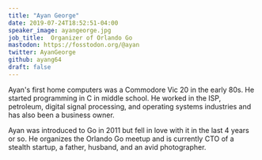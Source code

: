 ```yaml
---
title: "Ayan George"
date: 2019-07-24T18:52:51-04:00
speaker_image: ayangeorge.jpg
job_title:  Organizer of Orlando Go
mastodon: https://fosstodon.org/@ayan
twitter: AyanGeorge
github: ayang64
draft: false
---
```


Ayan's first home computers was a Commodore Vic 20 in the early 80s.  He started programming in C in middle school. He worked in the ISP, petroleum, digital signal processing, and operating systems industries and has also been a business owner.

Ayan was introduced to Go in 2011 but fell in love with it in the last 4 years or so. He organizes  the Orlando Go meetup and is currently CTO of a stealth startup, a father, husband, and an avid photographer.